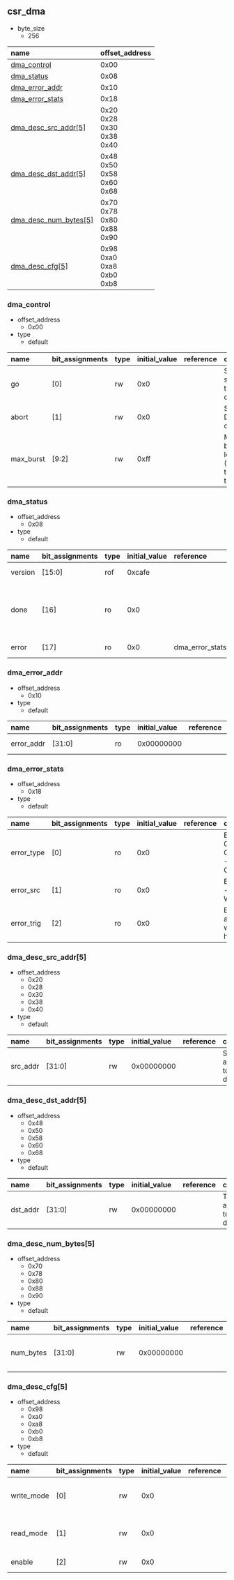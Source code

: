 ## csr_dma

* byte_size
    * 256

|name|offset_address|
|:--|:--|
|[dma_control](#csr_dma-dma_control)|0x00|
|[dma_status](#csr_dma-dma_status)|0x08|
|[dma_error_addr](#csr_dma-dma_error_addr)|0x10|
|[dma_error_stats](#csr_dma-dma_error_stats)|0x18|
|[dma_desc_src_addr[5]](#csr_dma-dma_desc_src_addr)|0x20<br>0x28<br>0x30<br>0x38<br>0x40|
|[dma_desc_dst_addr[5]](#csr_dma-dma_desc_dst_addr)|0x48<br>0x50<br>0x58<br>0x60<br>0x68|
|[dma_desc_num_bytes[5]](#csr_dma-dma_desc_num_bytes)|0x70<br>0x78<br>0x80<br>0x88<br>0x90|
|[dma_desc_cfg[5]](#csr_dma-dma_desc_cfg)|0x98<br>0xa0<br>0xa8<br>0xb0<br>0xb8|

### <div id="csr_dma-dma_control"></div>dma_control

* offset_address
    * 0x00
* type
    * default

|name|bit_assignments|type|initial_value|reference|comment|
|:--|:--|:--|:--|:--|:--|
|go|[0]|rw|0x0||Sets the start for the DMA operation|
|abort|[1]|rw|0x0||Stop DMA operation|
|max_burst|[9:2]|rw|0xff||Max burst length (ALEN) in the AXI txn|

### <div id="csr_dma-dma_status"></div>dma_status

* offset_address
    * 0x08
* type
    * default

|name|bit_assignments|type|initial_value|reference|comment|
|:--|:--|:--|:--|:--|:--|
|version|[15:0]|rof|0xcafe||DMA version|
|done|[16]|ro|0x0||Asserted when DMA finishes to process all the descriptors|
|error|[17]|ro|0x0|dma_error_stats.error_trig|Error resume|

### <div id="csr_dma-dma_error_addr"></div>dma_error_addr

* offset_address
    * 0x10
* type
    * default

|name|bit_assignments|type|initial_value|reference|comment|
|:--|:--|:--|:--|:--|:--|
|error_addr|[31:0]|ro|0x00000000||Error addr|

### <div id="csr_dma-dma_error_stats"></div>dma_error_stats

* offset_address
    * 0x18
* type
    * default

|name|bit_assignments|type|initial_value|reference|comment|
|:--|:--|:--|:--|:--|:--|
|error_type|[0]|ro|0x0||Error type - 0 - Operation / 1 - Configuration|
|error_src|[1]|ro|0x0||Error source - 0 READ / 1 WRITE|
|error_trig|[2]|ro|0x0||Error Trigger, asserted when error happens|

### <div id="csr_dma-dma_desc_src_addr"></div>dma_desc_src_addr[5]

* offset_address
    * 0x20
    * 0x28
    * 0x30
    * 0x38
    * 0x40
* type
    * default

|name|bit_assignments|type|initial_value|reference|comment|
|:--|:--|:--|:--|:--|:--|
|src_addr|[31:0]|rw|0x00000000||Source address to fetch data|

### <div id="csr_dma-dma_desc_dst_addr"></div>dma_desc_dst_addr[5]

* offset_address
    * 0x48
    * 0x50
    * 0x58
    * 0x60
    * 0x68
* type
    * default

|name|bit_assignments|type|initial_value|reference|comment|
|:--|:--|:--|:--|:--|:--|
|dst_addr|[31:0]|rw|0x00000000||Target address to write data|

### <div id="csr_dma-dma_desc_num_bytes"></div>dma_desc_num_bytes[5]

* offset_address
    * 0x70
    * 0x78
    * 0x80
    * 0x88
    * 0x90
* type
    * default

|name|bit_assignments|type|initial_value|reference|comment|
|:--|:--|:--|:--|:--|:--|
|num_bytes|[31:0]|rw|0x00000000||Number of bytes to transfer|

### <div id="csr_dma-dma_desc_cfg"></div>dma_desc_cfg[5]

* offset_address
    * 0x98
    * 0xa0
    * 0xa8
    * 0xb0
    * 0xb8
* type
    * default

|name|bit_assignments|type|initial_value|reference|comment|
|:--|:--|:--|:--|:--|:--|
|write_mode|[0]|rw|0x0||Write mode - 0 INCR / 1 FIXED|
|read_mode|[1]|rw|0x0||Read mode - 0 INCR / 1 FIXED|
|enable|[2]|rw|0x0||Enable descriptor|
